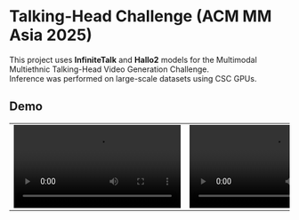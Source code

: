 # Talking-Head Challenge (ACM MM Asia 2025)

This project uses **InfiniteTalk** and **Hallo2** models for the Multimodal Multiethnic Talking-Head Video Generation Challenge.  
Inference was performed on large-scale datasets using CSC GPUs.

## Demo

<table>
  <tr>
    <td><video src="https://github.com/user-attachments/assets/68e40a51-8b04-46de-b437-8d122127875c" controls width="300"></video></td>
    <td><video src="https://github.com/user-attachments/assets/4040b1c1-4b7f-42c6-b10e-f2369000bbff" controls width="300"></video></td>
    <td><video src="https://github.com/user-attachments/assets/12a6dd48-c1f3-475f-a081-142a3ab0e565" controls width="300"></video></td>
  </tr>
</table>








